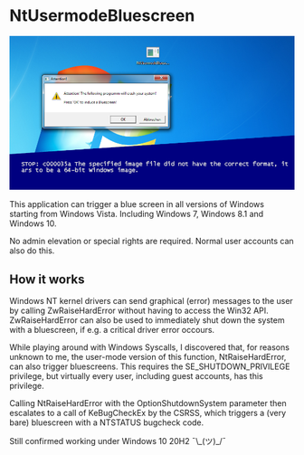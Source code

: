 # NtUsermodeBluescreen

![Image](image.png)

This application can trigger a blue screen in all versions of Windows starting from Windows Vista.
Including Windows 7, Windows 8.1 and Windows 10.

No admin elevation or special rights are required. Normal user accounts can also do this.

## How it works

Windows NT kernel drivers can send graphical (error) messages to the user by calling ZwRaiseHardError without having to access the Win32 API. ZwRaiseHardError can also be used to immediately shut down the system with a bluescreen, if e.g. a critical driver error occours.

While playing around with Windows Syscalls, I discovered that, for reasons unknown to me, the user-mode version of this function, NtRaiseHardError, can also trigger bluescreens. This requires the SE_SHUTDOWN_PRIVILEGE privilege, but virtually every user, including guest accounts, has this privilege.

Calling NtRaiseHardError with the OptionShutdownSystem parameter then escalates to a call of KeBugCheckEx by the CSRSS, which triggers a (very bare) bluescreen with a NTSTATUS bugcheck code.

Still confirmed working under Windows 10 20H2 ¯\\\_(ツ)\_/¯